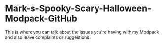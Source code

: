 # Mark-s-Spooky-Scary-Halloween-Modpack-GitHub


This is where you can talk about the issues you're having with my Modpack and also leave complaints or suggestions
